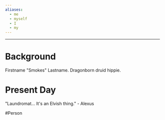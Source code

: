 ```yaml
---
aliases:
  - me
  - myself
  - I
  - my
---
```

---
# Background
Firstname "Smokes" Lastname. Dragonborn druid hippie.

# Present Day

"Laundromat... It's an Elvish thing." - Alexus

#Person